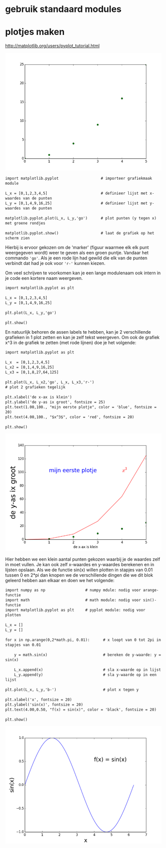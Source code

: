 # gebruik standaard modules



# plotjes maken


http://matplotlib.org/users/pyplot_tutorial.html


![](plotje1.png)

    import matplotlib.pyplot                   # importeer grafiekmaak module
	
    L_x = [0,1,2,3,4,5]                        # definieer lijst met x-waardes van de punten
    L_y = [0,1,4,9,16,25]                      # definieer lijst met y-waardes van de punten
	
    matplotlib.pyplot.plot(L_x, L_y,'go')      # plot punten (y tegen x) met groene rondjes	
	
    matplotlib.pyplot.show()                   # laat de grafiek op het scherm zien

Hierbij is ervoor gekozen om de 'marker' (figuur waarmee elk elk punt weergegeven wordt) weer te geven als een groen puntje. Vandaar het commando `'go'`. Als je een rode lijn had gewild die elk van de punten verbindt dat had je ook voor `'r-'` kunnen kiezen.

Om veel schrijven te voorkomen kan je een lange modulenaam ook intern in je code een kortere naam weergeven.

    import matplotlib.pyplot as plt
	
    L_x = [0,1,2,3,4,5]
    L_y = [0,1,4,9,16,25]
	
    plt.plot(L_x, L_y,'go')

    plt.show()

En natuurlijk behoren de assen labels te hebben, kan je 2 verschillende grafieken in 1 plot zetten en kan je zelf tekst weergeven. Om ook de grafiek x^3 in de grafiek te zetten (met rode lijnen) doe je het volgende:

    import matplotlib.pyplot as plt
	
    L_x  = [0,1,2,3,4,5]
    L_x2 = [0,1,4,9,16,25]
	L_x3 = [0,1,8,27,64,125]
	
	plt.plot(L_x, L_x2,'go', L_x, L_x3,'r-')                                  # plot 2 grafieken tegelijk
	
	plt.xlabel('de x-ax is klein')
	plt.ylabel('de y-as ix groot', fontsize = 25)
	plt.text(1.00,100., "mijn eerste plotje", color = 'blue', fontsize = 20)
	plt.text(4.00,100., "$x^3$", color = 'red', fontsize = 20)

	plt.show()

![](plotje2.png)

Hier hebben we een klein aantal punten gekozen waarbij je de waardes zelf in moet vullen. Je kan ook zelf x-waardes en y-waardes berekenen en in lijsten opslaan. Als we de functie sin(x) willen plotten in stapjes van 0.01 tussen 0 en 2*pi dan knopen we de verschillende dingen die we dit blok geleerd hebben aan elkaar en doen we het volgende:

	import numpy as np					# numpy mdule: nodig voor arange-functie
	import math							# math module: nodig voor sin()-functie
	import matplotlib.pyplot as plt		# pyplot module: nodig voor plotten

	L_x = []
	L_y = []

	for x in np.arange(0,2*math.pi, 0.01):   	# x loopt van 0 tot 2pi in stapjes van 0.01

		y = math.sin(x)    						# bereken de y-waarde: y = sin(x)

		L_x.append(x)							# sla x-waarde op in lijst
		L_y.append(y)							# sla y-waarde op in een lijst

	plt.plot(L_x, L_y,'b-')						# plot x tegen y

	plt.xlabel('x', fontsize = 20)
	plt.ylabel('sin(x)', fontsize = 20)
	plt.text(4.00,0.50, "f(x) = sin(x)", color = 'black', fontsize = 20)

	plt.show()


![](plotje3.png)


